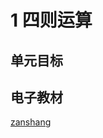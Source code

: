 # 1 四则运算

## 单元目标



## 电子教材

<Ebook grade="xxsx4b" :pages="2" :paged="12" ></Ebook>

[zanshang](../res/zanshang.md ':include')